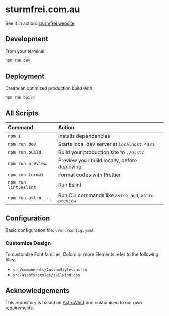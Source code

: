# sturmfrei.com.au

See it in action: [sturmfrei website](https://sturmfrei.com.au)

## Development

From your terminal:

```sh
npm run dev
```

## Deployment

Create an optimized production build with:

```sh
npm run build
```

## All Scripts

| Command               | Action                                             |
| :-------------------- | :------------------------------------------------- |
| `npm i`               | Installs dependencies                              |
| `npm run dev`         | Starts local dev server at `localhost:4321`        |
| `npm run build`       | Build your production site to `./dist/`            |
| `npm run preview`     | Preview your build locally, before deploying       |
| `npm run format`      | Format codes with Prettier                         |
| `npm run lint:eslint` | Run Eslint                                         |
| `npm run astro ...`   | Run CLI commands like `astro add`, `astro preview` |

## Configuration

Basic configuration file: `./src/config.yaml`

### Customize Design

To customize Font families, Colors or more Elements refer to the following files:

- `src/components/CustomStyles.astro`
- `src/assets/styles/tailwind.css`

## Acknowledgements

This repository is based on [AstroWind](https://github.com/onwidget/astrowind) and customised to our own requirements.
